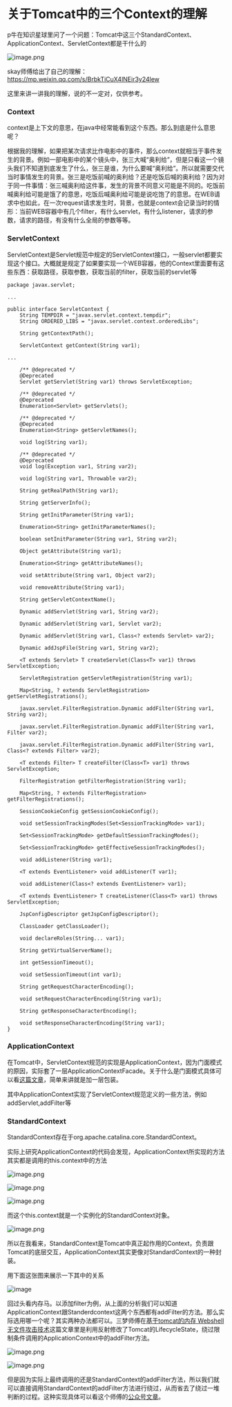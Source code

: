# 关于Tomcat中的三个Context的理解


<meta name="referrer" content="no-referrer" />

p牛在知识星球里问了一个问题：Tomcat中这三个StandardContext、ApplicationContext、ServletContext都是干什么的

![image.png](https://cdn.nlark.com/yuque/0/2021/png/1599908/1615783546397-3d81b048-fdc8-47a9-b395-1dac64638e0a.png)

skay师傅给出了自己的理解：https://mp.weixin.qq.com/s/BrbkTiCuX4lNEir3y24lew

这里来讲一讲我的理解，说的不一定对，仅供参考。

### Context

context是上下文的意思，在java中经常能看到这个东西。那么到底是什么意思呢？

根据我的理解，如果把某次请求比作电影中的事件，那么context就相当于事件发生的背景。例如一部电影中的某个镜头中，张三大喊“奥利给”，但是只看这一个镜头我们不知道到底发生了什么，张三是谁，为什么要喊“奥利给”。所以就需要交代当时事情发生的背景。张三是吃饭前喊的奥利给？还是吃饭后喊的奥利给？因为对于同一件事情：张三喊奥利给这件事，发生的背景不同意义可能是不同的。吃饭前喊奥利给可能是饿了的意思，吃饭后喊奥利给可能是说吃饱了的意思。在WEB请求中也如此，在一次request请求发生时，背景，也就是context会记录当时的情形：当前WEB容器中有几个filter，有什么servlet，有什么listener，请求的参数，请求的路径，有没有什么全局的参数等等。

### ServletContext

ServletContext是Servlet规范中规定的ServletContext接口，一般servlet都要实现这个接口。大概就是规定了如果要实现一个WEB容器，他的Context里面要有这些东西：获取路径，获取参数，获取当前的filter，获取当前的servlet等

```
package javax.servlet;

...

public interface ServletContext {
    String TEMPDIR = "javax.servlet.context.tempdir";
    String ORDERED_LIBS = "javax.servlet.context.orderedLibs";

    String getContextPath();

    ServletContext getContext(String var1);

...

    /** @deprecated */
    @Deprecated
    Servlet getServlet(String var1) throws ServletException;

    /** @deprecated */
    @Deprecated
    Enumeration<Servlet> getServlets();

    /** @deprecated */
    @Deprecated
    Enumeration<String> getServletNames();

    void log(String var1);

    /** @deprecated */
    @Deprecated
    void log(Exception var1, String var2);

    void log(String var1, Throwable var2);

    String getRealPath(String var1);

    String getServerInfo();

    String getInitParameter(String var1);

    Enumeration<String> getInitParameterNames();

    boolean setInitParameter(String var1, String var2);

    Object getAttribute(String var1);

    Enumeration<String> getAttributeNames();

    void setAttribute(String var1, Object var2);

    void removeAttribute(String var1);

    String getServletContextName();

    Dynamic addServlet(String var1, String var2);

    Dynamic addServlet(String var1, Servlet var2);

    Dynamic addServlet(String var1, Class<? extends Servlet> var2);

    Dynamic addJspFile(String var1, String var2);

    <T extends Servlet> T createServlet(Class<T> var1) throws ServletException;

    ServletRegistration getServletRegistration(String var1);

    Map<String, ? extends ServletRegistration> getServletRegistrations();

    javax.servlet.FilterRegistration.Dynamic addFilter(String var1, String var2);

    javax.servlet.FilterRegistration.Dynamic addFilter(String var1, Filter var2);

    javax.servlet.FilterRegistration.Dynamic addFilter(String var1, Class<? extends Filter> var2);

    <T extends Filter> T createFilter(Class<T> var1) throws ServletException;

    FilterRegistration getFilterRegistration(String var1);

    Map<String, ? extends FilterRegistration> getFilterRegistrations();

    SessionCookieConfig getSessionCookieConfig();

    void setSessionTrackingModes(Set<SessionTrackingMode> var1);

    Set<SessionTrackingMode> getDefaultSessionTrackingModes();

    Set<SessionTrackingMode> getEffectiveSessionTrackingModes();

    void addListener(String var1);

    <T extends EventListener> void addListener(T var1);

    void addListener(Class<? extends EventListener> var1);

    <T extends EventListener> T createListener(Class<T> var1) throws ServletException;

    JspConfigDescriptor getJspConfigDescriptor();

    ClassLoader getClassLoader();

    void declareRoles(String... var1);

    String getVirtualServerName();

    int getSessionTimeout();

    void setSessionTimeout(int var1);

    String getRequestCharacterEncoding();

    void setRequestCharacterEncoding(String var1);

    String getResponseCharacterEncoding();

    void setResponseCharacterEncoding(String var1);
}
```

### ApplicationContext

在Tomcat中，ServletContext规范的实现是ApplicationContext，因为门面模式的原因，实际套了一层ApplicationContextFacade。关于什么是门面模式具体可以看[这篇文章](https://www.runoob.com/w3cnote/facade-pattern-3.html)，简单来讲就是加一层包装。

其中ApplicationContext实现了ServletContext规范定义的一些方法，例如addServlet,addFilter等

### StandardContext

StandardContext存在于org.apache.catalina.core.StandardContext。

实际上研究ApplicationContext的代码会发现，ApplicationContext所实现的方法其实都是调用的this.context中的方法

![image.png](https://cdn.nlark.com/yuque/0/2021/png/1599908/1615791333561-80d3e967-f36a-4c49-a611-a329bdf1349b.png)

![image.png](https://cdn.nlark.com/yuque/0/2021/png/1599908/1615791389467-3fe1e723-84d1-4e8b-8dfb-8f5712665a6d.png)

![image.png](https://cdn.nlark.com/yuque/0/2021/png/1599908/1615791403712-f22001f0-8c10-4bb4-9ab9-7bc1fdbe8650.png)

而这个this.context就是一个实例化的StandardContext对象。

![image.png](https://cdn.nlark.com/yuque/0/2021/png/1599908/1615791137362-cd302e98-fe22-468f-ae9e-4f2085848df3.png)

所以在我看来，StandardContext是Tomcat中真正起作用的Context，负责跟Tomcat的底层交互，ApplicationContext其实更像对StandardContext的一种封装。

用下面这张图来展示一下其中的关系


![image](https://cdn.nlark.com/yuque/0/2021/png/1599908/1615790929311-f1c15d6e-c317-41c2-9ea7-eadc91a691cf.png)





回过头看内存马。以添加filter为例，从上面的分析我们可以知道ApplicationContext跟Standerdcontext这两个东西都有addFilter的方法。那么实际选用哪一个呢？其实两种办法都可以。三梦师傅在[基于tomcat的内存 Webshell 无文件攻击技术](https://xz.aliyun.com/t/7388)这篇文章里是利用反射修改了Tomcat的LifecycleState，绕过限制条件调用的ApplicationContext中的addFilter方法。

![image.png](https://cdn.nlark.com/yuque/0/2021/png/1599908/1615795697048-8b5ba421-eb1d-45a9-8084-04127e0484a5.png)

![image.png](https://cdn.nlark.com/yuque/0/2021/png/1599908/1615796887459-f6e8da3c-9941-418c-a02e-5d217b199aa6.png)

但是因为实际上最终调用的还是StandardContext的addFilter方法，所以我们就可以直接调用StandardContext的addFilter方法进行绕过，从而省去了绕过一堆判断的过程。这种实现具体可以看这个师傅的[公众号文章](https://mp.weixin.qq.com/s/nPAje2-cqdeSzNj4kD2Zgw)。
